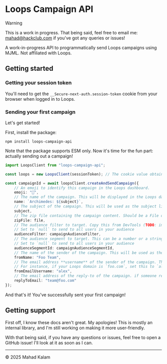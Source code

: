 # Loops Campaign API

> [!WARNING]
> This is a work in progress. That being said, feel free to email me: mahad@hackclub.com if you've got any queries or issues!

A work-in-progress API to programmatically send Loops campaigns using MJML. Not affiliated with Loops.

## Getting started

### Getting your session token

You'll need to get the `__Secure-next-auth.session-token` cookie from your browser when logged in to Loops.

### Sending your first campaign

Let's get started!

First, install the package:

```
npm install loops-campaign-api
```

Note that the package supports ESM only. Now it's time for the fun part: actually sending out a campaign!

```ts
import LoopsClient from "loops-campaign-api";

const loops = new LoopsClient(sessionToken); // The cookie value obtained from the previous step

const campaignId = await loopsClient.createAndSendCampaign({
	// An emoji to identify this campaign in the Loops dashboard.
	emoji: "📰",
	// The name of the campaign. This will be displayed in the Loops dashboard.
	name: `Archimedes: ${subject}`,
	// The subject of the campaign. This will be used as the subject line of the campaign, and will be shown to recipients.
	subject,
	// The zip file containing the campaign content. Should be a File object, and must have an `index.mjml` file, as well as any images it references.
	zipFile: file,
	// The audience filter to target. Copy this from DevTools (TODO: improve docs for this)
	// Set to `null` to send to all users in your audience
	audienceFilter: campaignAudienceFilter,
	// The audience segment to target. This can be a number or a string.
	// Set to `null` to send to all users in your audience
	audienceSegmentId: campaignAudienceSegmentId,
	// The name of the sender of the campaign. This will be used as the from name in the campaign.
	fromName: "Foo Team",
	// The email address **username** of the sender of the campaign. This will be used as the from email in the campaign.
	// For instance, if your Loops domain is `foo.com`, set this to `alex` to use `alex@foo.com`
	fromEmailUsername: "alex",
	// The email address of the reply-to of the campaign. if someone replies to the campaign, this will be the address they reply to.
	replyToEmail: "team@foo.com"
});
```

And that's it! You've successfully sent your first campaign!

## Getting support

First off, I know these docs aren't great. My apologies! This is mostly an internal library, and I'm still working on making it more user-friendly.

With that being said, if you have any questions or issues, feel free to open a GitHub issue! I'll look at it as soon as I can.

---

&copy; 2025 Mahad Kalam